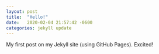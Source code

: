 ```yaml
---
layout: post
title:  "Hello!"
date:   2020-02-04 21:57:42 -0600
categories: jekyll update
---
```

My first post on my Jekyll site (using GitHub Pages). Excited!
